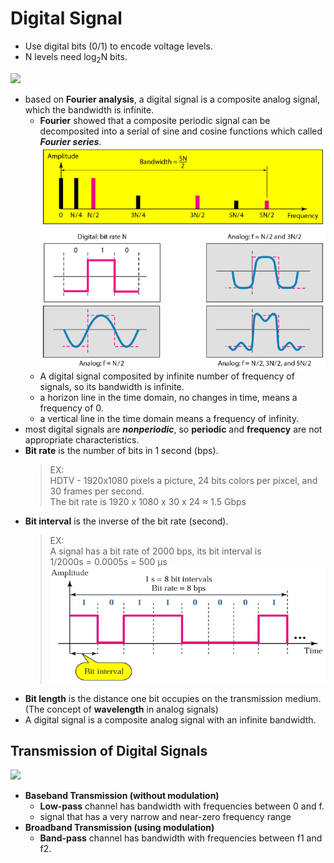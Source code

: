 # Digital Signal
- Use digital bits (0/1) to encode voltage levels.
- N levels need log<sub>2</sub>N bits.

![](fig/digital-signal.png)

- based on __Fourier analysis__, a digital signal is a composite analog signal, which the bandwidth is infinite.
  - __Fourier__ showed that a composite periodic signal can be decomposited into a serial of sine and cosine functions which called ___Fourier series___. 
  ![](fig/digi-signal-3.png)
  - A digital signal composited by infinite number of frequency of signals, so its bandwidth is infinite.
  - a horizon line in the time domain, no changes in time, means a frequency of 0.
  - a vertical line in the time domain means a frequency of infinity.
- most digital signals are ___nonperiodic___, so __periodic__ and __frequency__ are not appropriate characteristics.
- __Bit rate__ is the number of bits in 1 second (bps).
  > EX: <br>
  > HDTV - 1920x1080 pixels a picture, 24 bits colors per pixcel, and 30 frames per second. <br>
  > The bit rate is 1920 x 1080 x 30 x 24 &asymp; 1.5 Gbps
- __Bit interval__ is the inverse of the bit rate (second).
  > EX: <br>
  > A signal has a bit rate of 2000 bps, its bit interval is <br>
  > 1/2000s = 0.0005s = 500 &mu;s <br>
  ![](fig/bit-interval.png)
- __Bit length__ is the distance one bit occupies on the transmission medium. (The concept of __wavelength__ in analog signals)
- A digital signal is a composite analog signal with an infinite bandwidth.

## Transmission of Digital Signals
![](http://2.bp.blogspot.com/-eTPsW40tID0/UaRHWMH8BbI/AAAAAAAAIws/SiT59SYIZH4/s1600/difference+between+Baseband+and+BroadBand.gif)
- __Baseband Transmission (without modulation)__
  - __Low-pass__ channel has bandwidth with frequencies between 0 and f.
  - signal that has a very narrow and near-zero frequency range
- __Broadband Transmission (using modulation)__
  - __Band-pass__ channel has bandwidth with frequencies between f1 and f2.
